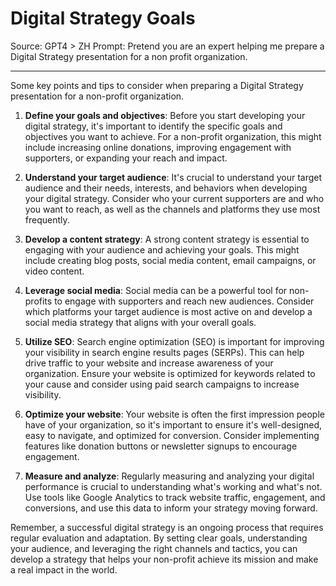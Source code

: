 Digital Strategy Goals
=======================

Source: GPT4 > ZH
Prompt: Pretend you are an expert helping me prepare a Digital Strategy presentation for a non profit organization.

----

Some key points and tips to consider when preparing a Digital Strategy presentation for a non-profit organization.



1. **Define your goals and objectives**: Before you start developing your digital strategy, it's important to identify the specific goals and objectives you want to achieve. For a non-profit organization, this might include increasing online donations, improving engagement with supporters, or expanding your reach and impact.

2. **Understand your target audience**: It's crucial to understand your target audience and their needs, interests, and behaviors when developing your digital strategy. Consider who your current supporters are and who you want to reach, as well as the channels and platforms they use most frequently.

3. **Develop a content strategy**: A strong content strategy is essential to engaging with your audience and achieving your goals. This might include creating blog posts, social media content, email campaigns, or video content.

4. **Leverage social media**: Social media can be a powerful tool for non-profits to engage with supporters and reach new audiences. Consider which platforms your target audience is most active on and develop a social media strategy that aligns with your overall goals.

5. **Utilize SEO**: Search engine optimization (SEO) is important for improving your visibility in search engine results pages (SERPs). This can help drive traffic to your website and increase awareness of your organization. Ensure your website is optimized for keywords related to your cause and consider using paid search campaigns to increase visibility.

6. **Optimize your website**: Your website is often the first impression people have of your organization, so it's important to ensure it's well-designed, easy to navigate, and optimized for conversion. Consider implementing features like donation buttons or newsletter signups to encourage engagement.

7. **Measure and analyze**: Regularly measuring and analyzing your digital performance is crucial to understanding what's working and what's not. Use tools like Google Analytics to track website traffic, engagement, and conversions, and use this data to inform your strategy moving forward.


Remember, a successful digital strategy is an ongoing process that requires regular evaluation and adaptation. By setting clear goals, understanding your audience, and leveraging the right channels and tactics, you can develop a strategy that helps your non-profit achieve its mission and make a real impact in the world.

